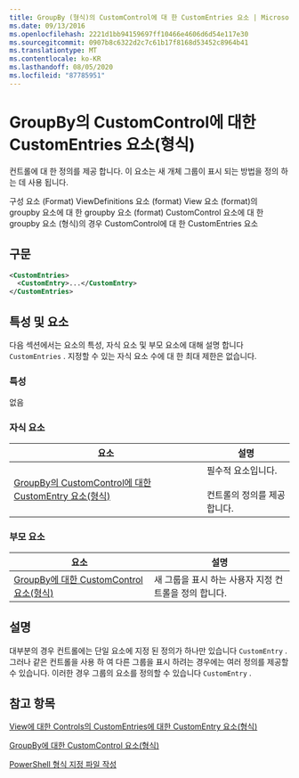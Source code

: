 ```yaml
---
title: GroupBy (형식)의 CustomControl에 대 한 CustomEntries 요소 | Microsoft Docs
ms.date: 09/13/2016
ms.openlocfilehash: 2221d1bb94159697ff10466e4606d6d54e117e30
ms.sourcegitcommit: 0907b8c6322d2c7c61b17f8168d53452c8964b41
ms.translationtype: MT
ms.contentlocale: ko-KR
ms.lasthandoff: 08/05/2020
ms.locfileid: "87785951"
---
```

# <a name="customentries-element-for-customcontrol-for-groupby-format"></a>GroupBy의 CustomControl에 대한 CustomEntries 요소(형식)

컨트롤에 대 한 정의를 제공 합니다. 이 요소는 새 개체 그룹이 표시 되는 방법을 정의 하는 데 사용 됩니다.

구성 요소 (Format) ViewDefinitions 요소 (format) View 요소 (format)의 groupby 요소에 대 한 groupby 요소 (format) CustomControl 요소에 대 한 groupby 요소 (형식)의 경우 CustomControl에 대 한 CustomEntries 요소

## <a name="syntax"></a>구문

```xml
<CustomEntries>
  <CustomEntry>...</CustomEntry>
</CustomEntries>
```

## <a name="attributes-and-elements"></a>특성 및 요소

다음 섹션에서는 요소의 특성, 자식 요소 및 부모 요소에 대해 설명 합니다 `CustomEntries` . 지정할 수 있는 자식 요소 수에 대 한 최대 제한은 없습니다.

### <a name="attributes"></a>특성

없음

### <a name="child-elements"></a>자식 요소

|요소|설명|
|-------------|-----------------|
|[GroupBy의 CustomControl에 대한 CustomEntry 요소(형식)](./customentry-element-for-customcontrol-for-groupby-format.md)|필수적 요소입니다.<br /><br /> 컨트롤의 정의를 제공 합니다.|

### <a name="parent-elements"></a>부모 요소

|요소|설명|
|-------------|-----------------|
|[GroupBy에 대한 CustomControl 요소(형식)](./customcontrol-element-for-groupby-format.md)|새 그룹을 표시 하는 사용자 지정 컨트롤을 정의 합니다.|

## <a name="remarks"></a>설명

대부분의 경우 컨트롤에는 단일 요소에 지정 된 정의가 하나만 있습니다 `CustomEntry` . 그러나 같은 컨트롤을 사용 하 여 다른 그룹을 표시 하려는 경우에는 여러 정의를 제공할 수 있습니다. 이러한 경우 그룹의 요소를 정의할 수 있습니다 `CustomEntry` .

## <a name="see-also"></a>참고 항목

[View에 대한 Controls의 CustomEntries에 대한 CustomEntry 요소(형식)](./customentry-element-for-customentries-for-controls-for-view-format.md)

[GroupBy에 대한 CustomControl 요소(형식)](./customcontrol-element-for-groupby-format.md)

[PowerShell 형식 지정 파일 작성](./writing-a-powershell-formatting-file.md)
